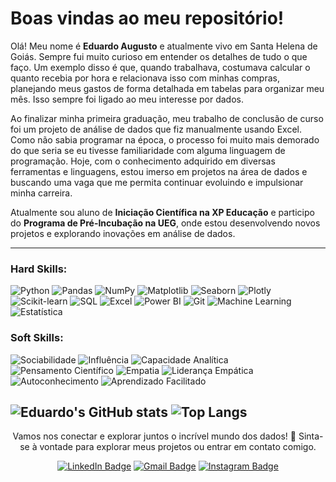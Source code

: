 # Boas vindas ao meu repositório!
<!--
**EduAugustoM/EduAugustoM** is a ✨ _special_ ✨ repository because its `README.md` (this file) appears on your GitHub profile.
Here are some ideas to get you started:
- 🔭 I’m currently working on ...
- 🌱 I’m currently learning ...
- 👯 I’m looking to collaborate on ...
- 🤔 I’m looking for help with ...
- 💬 Ask me about ...
- 📫 How to reach me: ...
- 😄 Pronouns: ...
- ⚡ Fun fact: ...
-->
Olá! Meu nome é **Eduardo Augusto** e atualmente vivo em Santa Helena de Goiás. Sempre fui muito curioso em entender os detalhes de tudo o que faço. Um exemplo disso é que, quando trabalhava, costumava calcular o quanto recebia por hora e relacionava isso com minhas compras, planejando meus gastos de forma detalhada em tabelas para organizar meu mês. Isso sempre foi ligado ao meu interesse por dados.

Ao finalizar minha primeira graduação, meu trabalho de conclusão de curso foi um projeto de análise de dados que fiz manualmente usando Excel. Como não sabia programar na época, o processo foi muito mais demorado do que seria se eu tivesse familiaridade com alguma linguagem de programação. Hoje, com o conhecimento adquirido em diversas ferramentas e linguagens, estou imerso em projetos na área de dados e buscando uma vaga que me permita continuar evoluindo e impulsionar minha carreira.

Atualmente sou aluno de **Iniciação Científica na XP Educação** e participo do **Programa de Pré-Incubação na UEG**, onde estou desenvolvendo novos projetos e explorando inovações em análise de dados.

---

### Hard Skills:
![Python](https://img.shields.io/badge/-Python-blue?style=flat&logo=python&logoColor=white) 
![Pandas](https://img.shields.io/badge/-Pandas-yellow?style=flat&logo=pandas&logoColor=black) 
![NumPy](https://img.shields.io/badge/-NumPy-blue?style=flat&logo=numpy&logoColor=white) 
![Matplotlib](https://img.shields.io/badge/-Matplotlib-orange?style=flat&logo=plotly&logoColor=white) 
![Seaborn](https://img.shields.io/badge/-Seaborn-blue?style=flat&logo=seaborn&logoColor=white) 
![Plotly](https://img.shields.io/badge/-Plotly-black?style=flat&logo=plotly&logoColor=blue) 
![Scikit-learn](https://img.shields.io/badge/-Scikit--learn-orange?style=flat&logo=scikitlearn&logoColor=white) 
![SQL](https://img.shields.io/badge/-SQL-blue?style=flat&logo=mysql&logoColor=white) 
![Excel](https://img.shields.io/badge/-Excel-green?style=flat&logo=microsoftexcel&logoColor=white) 
![Power BI](https://img.shields.io/badge/-Power%20BI-yellow?style=flat&logo=powerbi&logoColor=black) 
![Git](https://img.shields.io/badge/-Git-black?style=flat&logo=git&logoColor=orange) 
![Machine Learning](https://img.shields.io/badge/-Machine%20Learning-purple?style=flat&logo=machinelearning&logoColor=white) 
![Estatística](https://img.shields.io/badge/-Estatística-blue?style=flat&logo=mathworks&logoColor=white)

### Soft Skills:
![Sociabilidade](https://img.shields.io/badge/-Sociabilidade-blue) 
![Influência](https://img.shields.io/badge/-Influência-red) 
![Capacidade Analítica](https://img.shields.io/badge/-Capacidade%20Analítica-green) 
![Pensamento Científico](https://img.shields.io/badge/-Pensamento%20Científico-purple) 
![Empatia](https://img.shields.io/badge/-Empatia-yellow) 
![Liderança Empática](https://img.shields.io/badge/-Liderança%20Empática-blue) 
![Autoconhecimento](https://img.shields.io/badge/-Autoconhecimento-orange) 
![Aprendizado Facilitado](https://img.shields.io/badge/-Aprendizado%20Facilitado-green)

![Eduardo's GitHub stats](https://github-readme-stats.vercel.app/api?username=EduAugustoM&show_icons=true&theme=transparent)
![Top Langs](https://github-readme-stats.vercel.app/api/top-langs/?username=EduAugustoM&layout=compact&theme=transparent)
---
<div align="center">
Vamos nos conectar e explorar juntos o incrível mundo dos dados! 🚀
Sinta-se à vontade para explorar meus projetos ou entrar em contato comigo.

[![LinkedIn Badge](https://img.shields.io/badge/-LinkedIn-blue?style=flat&logo=Linkedin&logoColor=white)](https://www.linkedin.com/in/eduardo-augusto-mendes)
[![Gmail Badge](https://img.shields.io/badge/-Gmail-red?style=flat&logo=gmail&logoColor=white)](mailto:eeduardoaugusto@gmail.com)
[![Instagram Badge](https://img.shields.io/badge/-Instagram-purple?style=flat&logo=instagram&logoColor=white)](https://www.instagram.com/eduardo_augusto)
</div>
